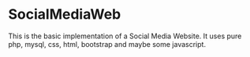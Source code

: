 # SocialMediaWeb
This is the basic implementation of a Social Media Website. It uses pure php, mysql, css, html, bootstrap and maybe some javascript.
